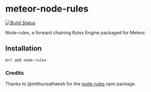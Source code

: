 meteor-node-rules
=================

[![Build Status](https://travis-ci.org/premosystems/meteor-node-rules.svg?branch=master)](https://travis-ci.org/premosystems/meteor-node-rules)

Node-rules, a forward chaining Rules Engine packaged for Meteor.

## Installation
`mrt add node-rules`

### Credits
Thanks to @mithunsatheesh for the [node-rules](https://github.com/mithunsatheesh/node-rules) npm package.


